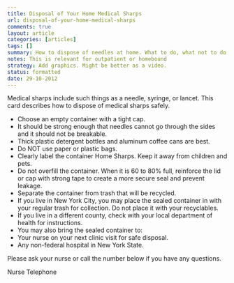 ```yaml
---
title: Disposal of Your Home Medical Sharps
url: disposal-of-your-home-medical-sharps
comments: true
layout: article
categories: [articles]
tags: []
summary: How to dispose of needles at home. What to do, what not to do. 
notes: This is relevant for outpatient or homebound
strategy: Add graphics. Might be better as a video. 
status: formatted 
date: 29-10-2012
---
```

Medical sharps include such things as a needle, syringe, or lancet. This card describes how to dispose of medical sharps safely.
 
* Choose an empty container with a tight cap. 
* It should be strong enough that needles cannot go through the sides and it should not be breakable. 
* Thick plastic detergent bottles and aluminum coffee cans are best. 
* Do NOT use paper or plastic bags.
* Clearly label the container Home Sharps. Keep it away from children and pets. 
* Do not overfill the container. When it is 60 to 80% full, reinforce the lid or cap with strong tape to create a more secure seal and prevent leakage. 
* Separate the container from trash that will be recycled.  
* If you live in New York City, you may place the sealed container in with your regular trash for collection. Do not place it with your recyclables. 
* If you live in a different county, check with your local department of health for instructions. 
* You may also bring the sealed container to:
*  Your nurse on your next clinic visit for safe disposal.
* Any non-federal hospital in New York State.

Please ask your nurse or call the number below if you have any questions.

Nurse 
Telephone